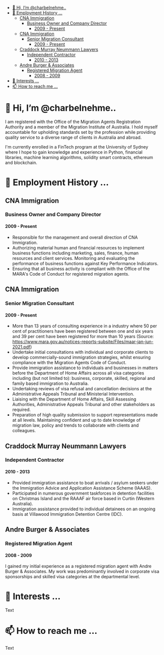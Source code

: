 

- [👋 Hi, I’m @charbelnehme..](#-hi-im-charbelnehme)
- [💞️ Employment History ...](#️-employment-history-)
  - [CNA Immigration](#cna-immigration)
    - [Business Owner and Company Director](#business-owner-and-company-director)
      - [2009 - Present](#2009---present)
  - [CNA Immigration](#cna-immigration-1)
    - [Senior Migration Consultant](#senior-migration-consultant)
      - [2009 - Present](#2009---present-1)
  - [Craddock Murray Neummann Lawyers](#craddock-murray-neummann-lawyers)
    - [Independent Contractor](#independent-contractor)
      - [2010 - 2013](#2010---2013)
  - [Andre Burger & Associates](#andre-burger--associates)
    - [Registered Migration Agent](#registered-migration-agent)
      - [2008 - 2009](#2008---2009)
- [💞️ Interests ...](#️-interests-)
- [📫 How to reach me ...](#-how-to-reach-me-)


# 👋 Hi, I’m @charbelnehme..

I am registered with the Office of the Migration Agents Registration Authority and a member of the Migration Institute of Australia. I hold myself accountable for upholding standards set by the profession while providing quality service to a diverse range of clients in Australia and abroad. 

I'm currently enrolled in a FinTech program at the University of Sydney where I hope to gain knowledge and experience in Python, financial libraries, machine learning algorithms, solidity smart contracts, ethereum and blockchain. 
# 💞️ Employment History ...

## CNA Immigration 
### Business Owner and Company Director 
#### 2009 - Present 
* Responsible for the management and overall direction of CNA Immigration. 
* Authorizing material human and financial resources to implement business functions including marketing, sales, finance, human resources and client services. Monitoring and evaluating the performance of business functions against Key Performance Indicators. 
* Ensuring that all business activity is compliant with the Office of the MARA's Code of Conduct for registered migration agents.

## CNA Immigration
### Senior Migration Consultant 
#### 2009 - Present 

* More than 13 years of consulting experience in a industry where 50 per cent of practitioners have been registered between one and six years and 39 per cent have been registered for more than 10 years (Source:  https://www.mara.gov.au/notices-reports-subsite/Files/maar-jan-jun-2021.pdf) 
* Undertake initial consultations with individual and corporate clients to develop commercially-sound immigration strategies, whilst ensuring compliance with the Migration Agents Code of Conduct. 
* Provide immigration assistance to individuals and businesses in matters before the Department of Home Affairs across all visa categories including (but not limited to): business, corporate, skilled, regional and family based immigration to Australia. 
* Undertaking reviews of visa refusal and cancellation decisions at the Administrative Appeals Tribunal and Ministerial Intervention. 
* Liaising with the Department of Home Affairs, Skill Assessing Authorities, Administrative Appeals Tribunal and other stakeholders as required. 
* Preparation of high quality submission to support representations made at all levels.
Maintaining confident and up to date knowledge of migration law, policy and trends to collaborate with clients and colleagues. 
## Craddock Murray Neummann Lawyers
### Independent Contractor 
#### 2010 - 2013
* Provided immigration assistance to boat arrivals / asylum seekers under the Immigration Advice and Application Assistance Scheme (IAAAS). 
* Participated in numerous government taskforces in detention facilities on Christmas Island and the RAAAF air force based in Curtin (Western Australia).
* Immigration assistance provided to individual detainees on an ongoing basis at Villawood Immigration Detention Centre (IDC). 

## Andre Burger & Associates 
### Registered Migration Agent 
#### 2008 - 2009
I gained my initial experience as a registered migration agent with Andre Burger & Associates. My work was predominantly involved in corporate visa sponsorships and skilled visa categories at the departmental level.

# 💞️ Interests ...

Text

# 📫 How to reach me ...

Text 

<!---
charbelnehme/charbelnehme is a ✨ special ✨ repository because its `README.md` (this file) appears on your GitHub profile.
You can click the Preview link to take a look at your changes.
--->
